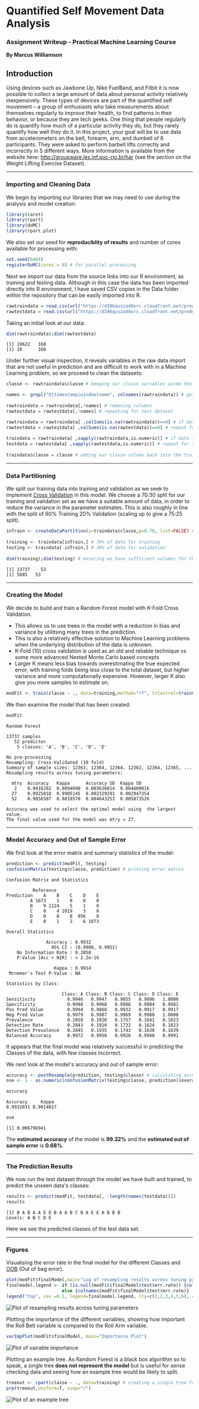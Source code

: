 # Quantified Self Movement Data Analysis
### Assignment Writeup - Practical Machine Learning Course

__By Marcus Williamson__

## Introduction

Using devices such as Jawbone Up, Nike FuelBand, and Fitbit it is now possible to collect a large amount of data about personal activity relatively inexpensively. These types of devices are part of the quantified self movement – a group of enthusiasts who take measurements about themselves regularly to improve their health, to find patterns in their behavior, or because they are tech geeks. One thing that people regularly do is quantify how much of a particular activity they do, but they rarely quantify how well they do it. In this project, your goal will be to use data from accelerometers on the belt, forearm, arm, and dumbell of 6 participants. They were asked to perform barbell lifts correctly and incorrectly in 5 different ways. More information is available from the website here: http://groupware.les.inf.puc-rio.br/har (see the section on the Weight Lifting Exercise Dataset). 

---

### Importing and Cleaning Data

We begin by importing our libraries that we may need to use during the analysis and model creation:
```r
library(caret)
library(rpart)
library(doMC)
library(rpart.plot)
```
We also set our seed for **reproduciblity of results** and number of cores available for processing with: 
```r
set.seed(8484) 
registerDoMC(cores = 8) # for parallel processing
```

Next we import our data from the source links into our R environment, as training and testing data. Although in this case the data has been imported directly into R environment, I have saved CSV copies in the Data folder within the repository that can be easily imported into R.
```r
rawtraindata = read.csv(url("https://d396qusza40orc.cloudfront.net/predmachlearn/pml-training.csv"))
rawtestdata = read.csv(url("https://d396qusza40orc.cloudfront.net/predmachlearn/pml-testing.csv"))
```

Taking an initial look at our data:
```r
dim(rawtraindata);dim(rawtestdata)
```
```
[1] 19622   160
[1] 20      160
```
Under further visual inspection, it reveals variables in the raw data import that are not useful in prediction and are difficult to work with in a Machine Learning problem, so we proceed to clean the datasets:
```r
classe <- rawtraindata$classe # keeping our classe variables aside that we will need to fit a model for

names <- grepl("X|timestamp|window|name", colnames(rawtraindata)) # getting all non predictive variables column names
 
rawtraindata = rawtraindata[,!names] # removing columns
rawtestdata = rawtestdata[,!names] # repeating for test dataset

rawtraindata = rawtraindata[ ,colSums(is.na(rawtraindata))==0] # if data is "NA" remove columnn
rawtestdata = rawtestdata[ ,colSums(is.na(rawtestdata))==0] # repeat for test dataset
 
traindata = rawtraindata[ ,sapply(rawtraindata,is.numeric)] # if data is non existent or non numeric remove column
testdata = rawtestdata[ ,sapply(rawtestdata,is.numeric)] # repeat for test dataset
 
traindata$classe = classe # adding our classe column back into the training dataset
```

---

### Data Partitioning 

We split our training data into training and validation as we seek to implement [Cross Validation](https://en.wikipedia.org/wiki/Cross-validation_(statistics)) in this model. We choose a 70:30 split for our training and validation set as we have a suitable amount of data, in order to reduce the variance in the parameter estimates. This is also roughly in line with the split of 60% Training 20% Validation (scaling up to give a 75:25 split).
```r
inTrain <- createDataPartition(y=traindata$classe,p=0.70, list=FALSE) # using a 70:30 split
 
training <- traindata[inTrain,] # 70% of data for training
testing <- traindata[-inTrain,] # 30% of data for validation
 
dim(training);dim(testing) # ensuring we have sufficient volumes for this 70:30 split
```
```
[1] 13737    53
[1] 5885   53
````

---

### Creating the Model

We decide to build and train a Random Forest model with K-Fold Cross Validation.

* This allows us to use trees in the model with a reduction in bias and variance by utilitsing many trees in the prediction. 
* This is also a relatively effective solution to Machine Learning problems when the underlying distribution of the data is unknown. 
* K-Fold (10) cross validation is used as an old and reliable technique vs some more advanced Nested Monte Carlo based concepts 
* Larger K means less bias towards overestimating the true expected error, with training folds being less close to the total dataset, but higher variance and more computationally expensive. However, larger K also give you more samples to estimate on.
```r
modFit <- train(classe ~ ., data=training,method="rf", trControl=trainControl(method="cv", number=10), verbose=FALSE, ntree=300, allowParallel=TRUE)
```

We then examine the model that has been created:
```r
modFit 
```
```
Random Forest 

13737 samples
   52 predictor
    5 classes: 'A', 'B', 'C', 'D', 'E' 

No pre-processing
Resampling: Cross-Validated (10 fold) 
Summary of sample sizes: 12363, 12364, 12364, 12362, 12364, 12365, ... 
Resampling results across tuning parameters:

  mtry  Accuracy   Kappa      Accuracy SD  Kappa SD   
   2    0.9916282  0.9894090  0.003636014  0.004600016
  27    0.9925018  0.9905145  0.002329291  0.002947354
  52    0.9856587  0.9818570  0.004643253  0.005873526

Accuracy was used to select the optimal model using  the largest value.
The final value used for the model was mtry = 27. 
````

---

### Model Accuracy and Out of Sample Error

We first look at the error matrix and summary statistics of the model:
```r
prediction <- predict(modFit, testing)
confusionMatrix(testing$classe, prediction) # printing error matrix
```
```
Confusion Matrix and Statistics

          Reference
Prediction    A    B    C    D    E
         A 1673    1    0    0    0
         B    9 1124    5    1    0
         C    0    4 1019    3    0
         D    0    0    8  956    0
         E    0    1    2    6 1073

Overall Statistics
                                          
               Accuracy : 0.9932          
                 95% CI : (0.9908, 0.9951)
    No Information Rate : 0.2858          
    P-Value [Acc > NIR] : < 2.2e-16       
                                          
                  Kappa : 0.9914          
 Mcnemar's Test P-Value : NA              

Statistics by Class:

                     Class: A Class: B Class: C Class: D Class: E
Sensitivity            0.9946   0.9947   0.9855   0.9896   1.0000
Specificity            0.9998   0.9968   0.9986   0.9984   0.9981
Pos Pred Value         0.9994   0.9868   0.9932   0.9917   0.9917
Neg Pred Value         0.9979   0.9987   0.9969   0.9980   1.0000
Prevalence             0.2858   0.1920   0.1757   0.1641   0.1823
Detection Rate         0.2843   0.1910   0.1732   0.1624   0.1823
Detection Prevalence   0.2845   0.1935   0.1743   0.1638   0.1839
Balanced Accuracy      0.9972   0.9958   0.9920   0.9940   0.9991
````
It appears that the final model was relatively successful in predicting the Classes of the data, with few classes incorrect.


We next look at the model's accuracy and out of sample error:
```r
accuracy <- postResample(prediction, testing$classe) # calculating accuracy
ose <- 1 - as.numeric(confusionMatrix(testing$classe, prediction)$overall[1]) # calculating out of sample error
``` 
```r
accuracy
```
```
Accuracy     Kappa 
0.9932031 0.9914017 
```

```r
ose 
```
```
[1] 0.006796941
````
The **estimated accuracy** of the model is **99.32%** and the **estimated out of sample error** is **0.68%**.

---

### The Prediction Results

We now run the test dataset through the model we have built and trained, to predict the unseen data's classes:
```r
results <- predict(modFit, testdata[, -length(names(testdata))])
results
```
```
[1] B A B A A E D B A A B C B A E E A B B B
Levels: A B C D E
```
Here we see the predicted classes of the test data set.

---

### Figures

Visualising the error rate in the final model for the different Classes and [OOB](http://stackoverflow.com/questions/18541923/what-is-out-of-bag-error-in-random-forests) (Out of bag error).
```r
plot(modFit$finalModel,main="Log of resampling results across tuning parameters", log="y")
finalmodel.legend <- if (is.null(modFit$finalModel$test$err.rate)) {colnames(modFit$finalModel$err.rate)} 
                     else {colnames(modFit$finalModel$test$err.rate)}
legend("top", cex =0.5, legend=finalmodel.legend, lty=c(1,2,3,4,5,6), col=c(1,2,3,4,5,6), horiz=T) 
```
![Plot of resampling results across tuning parameters](Figures/chart_1.png)

Plotting the importance of the different variables, showing how important the Roll Belt variable is compared to the Roll Arm variable.
```r
varImpPlot(modFit$finalModel, main="Importance Plot")
```
![Plot of vairable importance](Figures/chart_2.png)

Plotting an example tree. As Random Forest is a black box algorithm so to speak, a single tree **does not represent the model** but is useful for sense checking data and seeing how an example tree would be likely to split.
```r
treeout <- rpart(classe ~ ., data=training) # creating a single tree from the training data
prp(treeout,uniform=T, xsep="/") 
```
![Plot of an example tree](Figures/chart_3.png)
